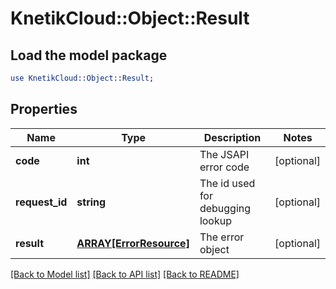 # KnetikCloud::Object::Result

## Load the model package
```perl
use KnetikCloud::Object::Result;
```

## Properties
Name | Type | Description | Notes
------------ | ------------- | ------------- | -------------
**code** | **int** | The JSAPI error code | [optional] 
**request_id** | **string** | The id used for debugging lookup | [optional] 
**result** | [**ARRAY[ErrorResource]**](ErrorResource.md) | The error object | [optional] 

[[Back to Model list]](../README.md#documentation-for-models) [[Back to API list]](../README.md#documentation-for-api-endpoints) [[Back to README]](../README.md)



